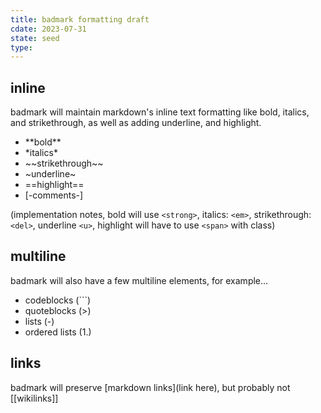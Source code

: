 ```yaml
---
title: badmark formatting draft
cdate: 2023-07-31
state: seed
type: 
---
```


## inline

badmark will maintain markdown's inline text formatting like bold, italics, and strikethrough, as well as adding underline, and highlight.

- \*\*bold\*\*
- \*italics\*
- \~\~strikethrough\~\~
- \~underline\~
- \=\=highlight\=\=
- \[\-comments\-\]

(implementation notes, bold will use `<strong>`, italics: `<em>`, strikethrough: `<del>`, underline `<u>`, highlight will have to use `<span>` with class)

## multiline

badmark will also have a few multiline elements, for example...

- codeblocks (\`\`\`)
- quoteblocks (\>)
- lists (-)
- ordered lists (1.)

## links

badmark will preserve \[markdown links\]\(link here\), but probably not \[\[wikilinks\]\]
